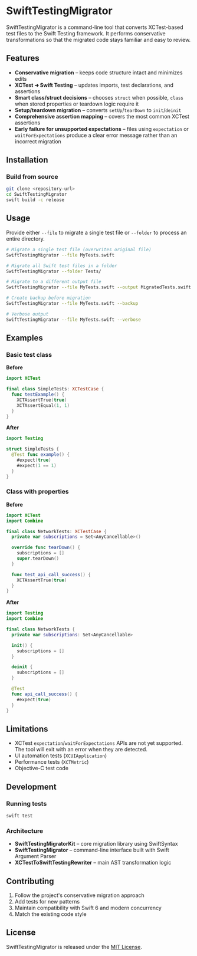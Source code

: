 # SwiftTestingMigrator

SwiftTestingMigrator is a command-line tool that converts XCTest-based test files to the
Swift Testing framework. It performs conservative transformations so that the migrated
code stays familiar and easy to review.

## Features

- **Conservative migration** – keeps code structure intact and minimizes edits
- **XCTest ➜ Swift Testing** – updates imports, test declarations, and assertions
- **Smart class/struct decisions** – chooses `struct` when possible, `class` when
  stored properties or teardown logic require it
- **Setup/teardown migration** – converts `setUp`/`tearDown` to `init`/`deinit`
- **Comprehensive assertion mapping** – covers the most common XCTest assertions
- **Early failure for unsupported expectations** – files using `expectation` or
  `waitForExpectations` produce a clear error message rather than an incorrect migration

## Installation

### Build from source

```bash
git clone <repository-url>
cd SwiftTestingMigrator
swift build -c release
```

## Usage

Provide either `--file` to migrate a single test file or `--folder` to process an entire directory.

```bash
# Migrate a single test file (overwrites original file)
SwiftTestingMigrator --file MyTests.swift

# Migrate all Swift test files in a folder
SwiftTestingMigrator --folder Tests/

# Migrate to a different output file
SwiftTestingMigrator --file MyTests.swift --output MigratedTests.swift

# Create backup before migration
SwiftTestingMigrator --file MyTests.swift --backup

# Verbose output
SwiftTestingMigrator --file MyTests.swift --verbose
```

## Examples

### Basic test class

**Before**

```swift
import XCTest

final class SimpleTests: XCTestCase {
  func testExample() {
    XCTAssertTrue(true)
    XCTAssertEqual(1, 1)
  }
}
```

**After**

```swift
import Testing

struct SimpleTests {
  @Test func example() {
    #expect(true)
    #expect(1 == 1)
  }
}
```

### Class with properties

**Before**

```swift
import XCTest
import Combine

final class NetworkTests: XCTestCase {
  private var subscriptions = Set<AnyCancellable>()

  override func tearDown() {
    subscriptions = []
    super.tearDown()
  }

  func test_api_call_success() {
    XCTAssertTrue(true)
  }
}
```

**After**

```swift
import Testing
import Combine

final class NetworkTests {
  private var subscriptions: Set<AnyCancellable>

  init() {
    subscriptions = []
  }

  deinit {
    subscriptions = []
  }

  @Test
  func api_call_success() {
    #expect(true)
  }
}
```

## Limitations

- XCTest `expectation`/`waitForExpectations` APIs are not yet supported. The tool
  will exit with an error when they are detected.
- UI automation tests (`XCUIApplication`)
- Performance tests (`XCTMetric`)
- Objective-C test code

## Development

### Running tests

```bash
swift test
```

### Architecture

- **SwiftTestingMigratorKit** – core migration library using SwiftSyntax
- **SwiftTestingMigrator** – command-line interface built with Swift Argument Parser
- **XCTestToSwiftTestingRewriter** – main AST transformation logic

## Contributing

1. Follow the project's conservative migration approach
2. Add tests for new patterns
3. Maintain compatibility with Swift 6 and modern concurrency
4. Match the existing code style

## License

SwiftTestingMigrator is released under the [MIT License](LICENSE).

